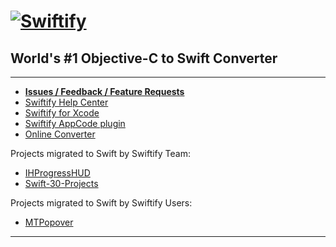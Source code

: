# [![Swiftify](https://objectivec2swift.com/img/logo-text.png)](https://objectivec2swift.com/)
## World's #1 Objective-C to Swift Converter

----

- [**Issues / Feedback / Feature Requests**](https://github.com/alex-swiftify/Swiftify/issues) 
- [Swiftify Help Center](https://support.swiftify.com/hc/en-us)
- [Swiftify for Xcode](https://itunes.apple.com/us/app/swiftify-objective-c-to-swift/id1183412116?mt=12)
- [Swiftify AppCode plugin](https://plugins.jetbrains.com/plugin/9701-swiftify)
- [Online Converter](https://objectivec2swift.com/#/converter/)

Projects migrated to Swift by Swiftify Team:
- [IHProgressHUD](https://github.com/Swiftify-Corp/IHProgressHUD)
- [Swift-30-Projects](https://github.com/Swiftify-Corp/Swift-30-Projects)

Projects migrated to Swift by Swiftify Users:
- [MTPopover](https://github.com/mylemans/MTPopover)


----
